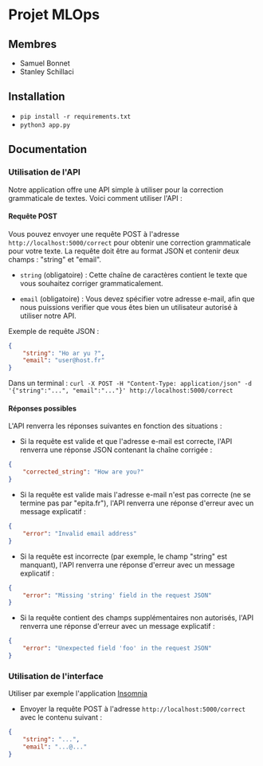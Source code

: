 # Projet MLOps
## Membres
- Samuel Bonnet
- Stanley Schillaci
## Installation
- `pip install -r requirements.txt`
- `python3 app.py`
## Documentation

### Utilisation de l'API

Notre application offre une API simple à utiliser pour la correction grammaticale de textes. Voici comment utiliser l'API :

#### Requête POST

Vous pouvez envoyer une requête POST à l'adresse `http://localhost:5000/correct` pour obtenir une correction grammaticale pour votre texte. La requête doit être au format JSON et contenir deux champs : "string" et "email".

- `string` (obligatoire) : Cette chaîne de caractères contient le texte que vous souhaitez corriger grammaticalement.

- `email` (obligatoire) : Vous devez spécifier votre adresse e-mail, afin que nous puissions verifier que vous êtes bien un utilisateur autorisé à utiliser notre API.

Exemple de requête JSON :
```json
{
    "string": "Ho ar yu ?",
    "email": "user@host.fr"
}
```
Dans un terminal :
`curl -X POST -H "Content-Type: application/json" -d '{"string":"...", "email":"..."}' http://localhost:5000/correct`

#### Réponses possibles
L'API renverra les réponses suivantes en fonction des situations :

- Si la requête est valide et que l'adresse e-mail est correcte, l'API renverra une réponse JSON contenant la chaîne corrigée :

```json
{
    "corrected_string": "How are you?"
}
```

- Si la requête est valide mais l'adresse e-mail n'est pas correcte (ne se termine pas par "epita.fr"), l'API renverra une réponse d'erreur avec un message explicatif :

```json
{
    "error": "Invalid email address"
}
```

- Si la requête est incorrecte (par exemple, le champ "string" est manquant), l'API renverra une réponse d'erreur avec un message explicatif :

```json
{
    "error": "Missing 'string' field in the request JSON"
}
```

- Si la requête contient des champs supplémentaires non autorisés, l'API renverra une réponse d'erreur avec un message explicatif :

```json
{
    "error": "Unexpected field 'foo' in the request JSON"
}
```

### Utilisation de l'interface

Utiliser par exemple l'application [Insomnia](https://insomnia.rest/)
- Envoyer la requête POST à l'adresse `http://localhost:5000/correct` avec le contenu suivant :
```json
{
    "string": "...",
    "email": "...@..."
}
```
